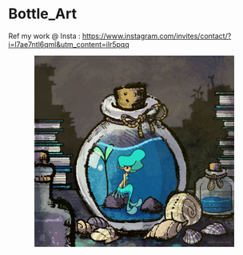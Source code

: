 # Bottle_Art

Ref my work @ Insta : https://www.instagram.com/invites/contact/?i=l7ae7ntl6qml&utm_content=ilr5pqq



<div align="center">
    <img src="https://github.com/D-AvocationDesign/Bottle_Art/blob/main/docs/gif/tumblr_p8knpf2dhx1rxrzu5o1_1280.gif" width="400px"</img> 
</div>



